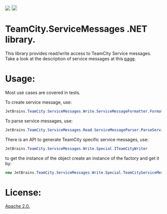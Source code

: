 [<img src="http://teamcity.jetbrains.com/app/rest/builds/buildType:(id:TeamCityServiceMessages_TeamCityServiceMessages)/statusIcon"/>](http://tcavs2015.cloudapp.net/viewType.html?buildTypeId=DevTeam_IoC_Build) [<img src="https://www.nuget.org/Content/Logos/nugetlogo.png" height="18">](https://www.nuget.org/packages/TeamCity.ServiceMessages/)

TeamCity.ServiceMessages .NET library. 
======================================

This library provides read/write access to TeamCity Service messages.
Take a look at the description of service messages at this [page](
http://confluence.jetbrains.net/display/TCDL/Build+Script+Interaction+with+TeamCity#BuildScriptInteractionwithTeamCity-ServiceMessages).


Usage:
======

Most use cases are covered in tests.

To create service message, use: 
```csharp
JetBrains.TeamCity.ServiceMessages.Write.ServiceMessageFormatter.FormatMessage
```	
To parse service messages, use: 
```csharp
JetBrains.TeamCity.ServiceMessages.Read.ServiceMessageParser.ParseServiceMessages
```
There is an API to generate TeamCity specific service messages, use: 
```csharp
JetBrains.TeamCity.ServiceMessages.Write.Special.ITeamCityWriter
```	
to get the instance of the object create an instance of the factory and get it by:
```csharp
new JetBrains.TeamCity.ServiceMessages.Write.Special.TeamCityServiceMessages().CreateWriter()
```
License:
========
[Apache 2.0.](https://github.com/JetBrains/TeamCity.ServiceMessages/blob/master/LICENSE.txt)
